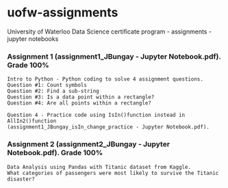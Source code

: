 # uofw-assignments
University of Waterloo Data Science certificate program - assignments - jupyter notebooks

### Assignment 1 (assignment1_JBungay - Jupyter Notebook.pdf).  Grade 100%
```
Intro to Python - Python coding to solve 4 assignment questions. 
Question #1: Count symbols
Question #2: Find a sub-string
Question #3: Is a data point within a rectangle?
Question #4: Are all points within a rectangle?

Question 4 - Practice code using IsIn()function instead in AllIn2()function 
(assignment1_JBungay_isIn_change_practice - Jupyter Notebook.pdf).
```

### Assignment 2 (assignment2_JBungay - Jupyter Notebook.pdf). Grade 100%
```
Data Analysis using Pandas with Titanic dataset from Kaggle.
What categories of passengers were most likely to survive the Titanic disaster?

```


